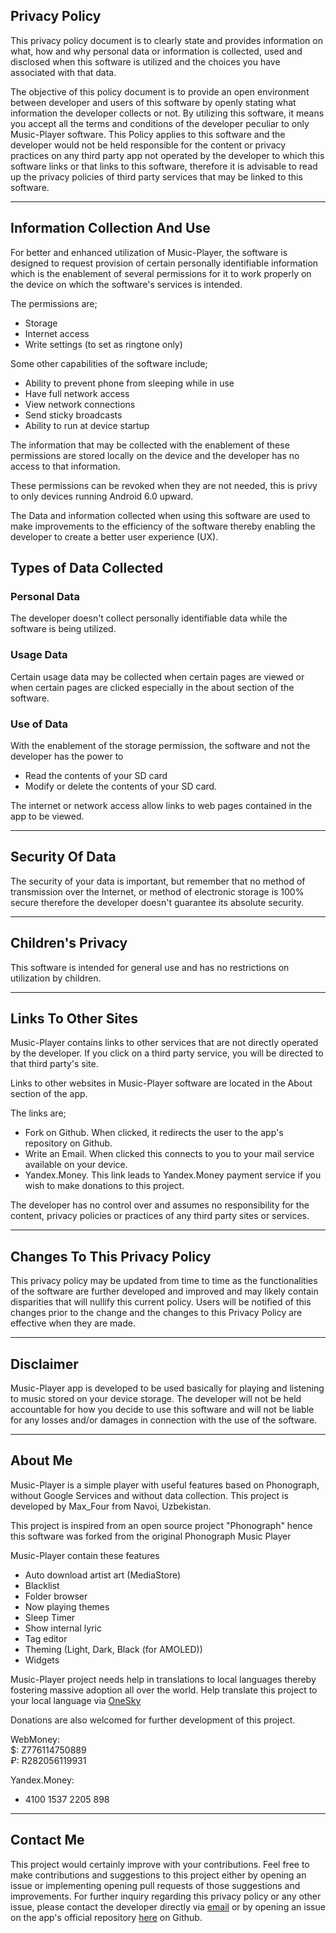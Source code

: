 ## Privacy Policy

This privacy policy document is to clearly state and provides information on what, how and why personal data or information is collected, used and disclosed when this software is utilized and the choices you have associated with that data. 

The objective of this policy document is to provide an open environment between developer and users of this software by openly stating what information the developer collects or not. By utilizing this software, it means you accept all the terms and conditions of the developer peculiar to only Music-Player software. This Policy applies to this software and the developer would not be held responsible for the content or privacy practices on any third party app not operated by the developer to which this software links or that links to this software, therefore it is advisable to read up the privacy policies of third party services that may be linked to this software. <HR>

## Information Collection And Use

For better and enhanced utilization of Music-Player, the software is designed to request provision of certain personally identifiable information which is the enablement of several permissions for it to work properly on the device on which the software's services is intended.
  
The permissions are;

- Storage
- Internet access
- Write settings (to set as ringtone only)

Some other capabilities of the software include;
- Ability to prevent phone from sleeping while in use
- Have full network access
- View network connections
- Send sticky broadcasts
- Ability to run at device startup

The information that may be collected with the enablement of these permissions are stored locally on the device and the developer has no access to that information.

These permissions can be revoked when they are not needed, this is privy to only devices running Android 6.0 upward.

The Data and information collected when using this software are used to make improvements to the efficiency of the software thereby enabling the developer to create a better user experience (UX).

## Types of Data Collected

### Personal Data

The developer doesn't collect personally identifiable data while the software is being utilized.

### Usage Data

Certain usage data may be collected when certain pages are viewed or when certain pages are clicked especially in the about section of the software. 

### Use of Data
    
With the enablement of the storage permission, the software and not the developer has the power to 
- Read the contents of your SD card
- Modify or delete the contents of your SD card.

The internet or network access allow links to web pages contained in the app to be viewed. <hr>

## Security Of Data

The security of your data is important, but remember that no method of transmission over the Internet, or method of electronic storage is 100% secure therefore the developer doesn't guarantee its absolute security. <hr>


## Children's Privacy

This software is intended for general use and has no restrictions on utilization by children. <hr>

## Links To Other Sites

Music-Player contains links to other services that are not directly operated by the developer. If you click on a third party service, you will be directed to that third party's site.

Links to other websites in Music-Player software are located in the About section of the app. 

The links are;
- Fork on Github. When clicked, it redirects the user to the app's repository on Github.
- Write an Email. When clicked this connects to you to your mail service available on your device.
- Yandex.Money. This link leads to Yandex.Money payment service if you wish to make donations to this project.

The developer has no control over and assumes no responsibility for the content, privacy policies or practices of any third party sites or services. <hr>

## Changes To This Privacy Policy

This privacy policy may be updated from time to time as the functionalities of the software are further developed and improved and may likely contain disparities that will nullify this current policy. Users will be notified of this changes prior to the change and the changes to this Privacy Policy are effective when they are made. <hr>
       
## Disclaimer   

Music-Player app is developed to be used basically for playing and listening to music stored on your device storage. The developer will not be held accountable for how you decide to use this software and will not be liable for any losses and/or damages in connection with the use of the software. <hr>

## About Me

Music-Player is a simple player with useful features based on Phonograph, without Google Services and without data collection. This project is developed by Max_Four from Navoi, Uzbekistan.

This project is inspired from an open source project "Phonograph" hence this software was forked from the original Phonograph Music Player

Music-Player contain these features

- Auto download artist art (MediaStore) 
- Blacklist
- Folder browser
- Now playing themes
- Sleep Timer
- Show internal lyric
- Tag editor
- Theming (Light, Dark, Black (for AMOLED))
- Widgets

Music-Player project needs help in translations to local languages thereby fostering massive adoption all over the world. Help translate this project to your local language via [OneSky](https://maxfour.oneskyapp.com/)

Donations are also welcomed for further development of this project.

WebMoney: <br>
$: Z776114750889 <br>
₽: R282056119931

Yandex.Money:
- 4100 1537 2205 898

<hr>

## Contact Me

This project would certainly improve with your contributions. Feel free to make contributions and suggestions to this project either by opening an issue or implementing opening pull requests of those suggestions and improvements. For further inquiry regarding this privacy policy or any other issue, please contact the developer directly via [email](mailto:mansurov.maksud@gmail.com) or by opening an issue on the app's official repository [here](https://github.com/MaxFour/Music-Player/issues/new) on Github.

